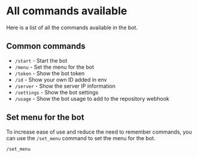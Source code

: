 # All commands available

Here is a list of all the commands available in the bot.

## Common commands

- `/start` - Start the bot
- `/menu` - Set the menu for the bot
- `/token` - Show the bot token
- `/id` - Show your own ID added in env
- `/server` - Show the server IP information
- `/settings` - Show the bot settings
- `/usage` - Show the bot usage to add to the repository webhook

## Set menu for the bot

To increase ease of use and reduce the need to remember commands, you can use the `/set_menu` command to set the menu for the bot.

```textmate
/set_menu
```
